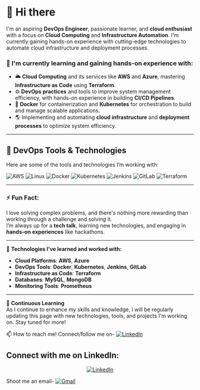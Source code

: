 # 👋 Hi there

I'm an aspiring **DevOps Engineer**, passionate learner, and **cloud enthusiast** with a focus on **Cloud Computing** and **Infrastructure Automation**. 
I'm currently gaining hands-on experience with cutting-edge technologies to automate cloud infrastructure and deployment processes.

### 🚀 I'm currently learning and gaining hands-on experience with:
- 🌥️ **Cloud Computing** and its services like **AWS** and **Azure**, mastering **Infrastructure as Code** using **Terraform**.
- ⚙️ **DevOps practices** and tools to improve system management efficiency, with hands-on experience in building **CI/CD Pipelines**.
- 🐳 **Docker** for containerization and **Kubernetes** for orchestration to build and manage scalable applications.
- 🌎 Implementing and automating **cloud infrastructure** and **deployment processes** to optimize system efficiency.

---

## 🚀 DevOps Tools & Technologies

Here are some of the tools and technologies I’m working with:

![AWS](https://img.icons8.com/color/150/000000/amazon-web-services.png)
![Linux](https://img.icons8.com/color/150/000000/linux.png)
![Docker](https://img.icons8.com/color/150/000000/docker.png)
![Kubernetes](https://img.icons8.com/color/150/000000/kubernetes.png)
![Jenkins](https://img.icons8.com/color/150/000000/jenkins.png)
![GitLab](https://img.icons8.com/color/150/000000/gitlab.png)
![Terraform](https://img.icons8.com/color/150/000000/terraform.png)

---

### ⚡ Fun Fact:

I love solving complex problems, and there's nothing more rewarding than working through a challenge and solving it.  
I’m always up for a **tech talk**, learning new technologies, and engaging in **hands-on experiences** like hackathons.

---

🔧 **Technologies I've learned and worked with:**

- **Cloud Platforms**: **AWS**, **Azure**
- **DevOps Tools**: **Docker**, **Kubernetes**, **Jenkins**, **GitLab**
- **Infrastructure as Code**: **Terraform**
- **Databases**: **MySQL**, **MongoDB**
- **Monitoring Tools**: **Prometheus**

---

🔄 **Continuous Learning**  
As I continue to enhance my skills and knowledge, I will be regularly updating this page with new technologies, tools, and projects I'm working on. Stay tuned for more!



📫  How to reach me!
Connect/follow me on-  [![LinkedIn](https://img.icons8.com/color/50/000000/linkedin.png)](https://www.linkedin.com/in/jatt)


## Connect with me on LinkedIn:

<p align="center">
  <a href="https://www.linkedin.com/in/jatt">
    <img src="https://img.icons8.com/color/50/000000/linkedin.png" alt="LinkedIn" />
  </a>
</p>


Shoot me an email- [![Gmail](https://img.icons8.com/color/50/000000/gmail.png)](mailto:puneetjhingan13@gmail.com)


